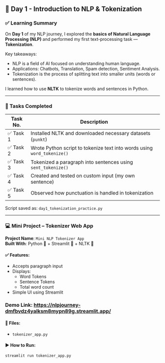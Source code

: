 ## 📘 Day 1 - Introduction to NLP & Tokenization

### ✅ Learning Summary

On **Day 1** of my NLP journey, I explored the **basics of Natural Language Processing (NLP)** and performed my first text-processing task — **Tokenization**.

Key takeaways:
- NLP is a field of AI focused on understanding human language.
- Applications: Chatbots, Translation, Spam detection, Sentiment Analysis.
- Tokenization is the process of splitting text into smaller units (words or sentences).

I learned how to use **NLTK** to tokenize words and sentences in Python.

---

### 📝 Tasks Completed

| Task No. | Description |
|----------|-------------|
| ✅ Task 1 | Installed NLTK and downloaded necessary datasets (`punkt`) |
| ✅ Task 2 | Wrote Python script to tokenize text into words using `word_tokenize()` |
| ✅ Task 3 | Tokenized a paragraph into sentences using `sent_tokenize()` |
| ✅ Task 4 | Created and tested on custom input (my own sentence) |
| ✅ Task 5 | Observed how punctuation is handled in tokenization |

Script saved as: `day1_tokenization_practice.py`

---

### 💻 Mini Project – Tokenizer Web App

**Project Name**: `Mini NLP Tokenizer App`  
**Built With**: Python 🐍 + Streamlit 🚀 + NLTK 🧠

#### ✅ Features:
- Accepts paragraph input
- Displays:
  - Word Tokens
  - Sentence Tokens
  - Total word count
- Simple UI using Streamlit

 
 ### Demo Link: https://nlpjourney-dmfbvdz4yalksm8mypn89g.streamlit.app/

#### 📂 Files:
- `tokenizer_app.py`

#### ▶️ How to Run:
```bash
streamlit run tokenizer_app.py



